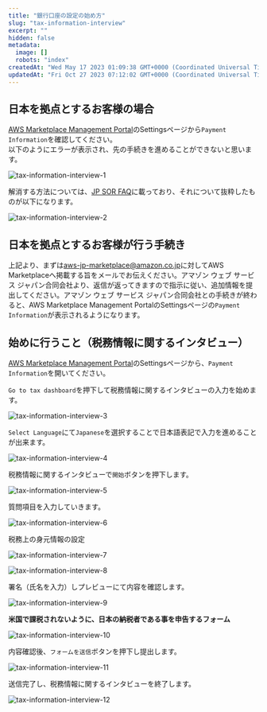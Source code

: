 ```yaml
---
title: "銀行口座の設定の始め方"
slug: "tax-information-interview"
excerpt: ""
hidden: false
metadata: 
  image: []
  robots: "index"
createdAt: "Wed May 17 2023 01:09:38 GMT+0000 (Coordinated Universal Time)"
updatedAt: "Fri Oct 27 2023 07:12:02 GMT+0000 (Coordinated Universal Time)"
---
```

## 日本を拠点とするお客様の場合

<a href="https://aws.amazon.com/marketplace/management/seller-settings/account" target="_blank">AWS Marketplace Management Portal</a>のSettingsページから`Payment Information`を確認してください。  
以下のようにエラーが表示され、先の手続きを進めることができないと思います。

![tax-information-interview-1](/img/aws-marketplace-integration/tax-information-interview/tax-information-interview-1.png)


解消する方法については、<a href="https://aws.amazon.com/jp/legal/awsjp/" target="_blank">JP SOR FAQ</a>に載っており、それについて抜粋したものが以下になります。

![tax-information-interview-2](/img/aws-marketplace-integration/tax-information-interview/tax-information-interview-2.png)


## 日本を拠点とするお客様が行う手続き

上記より、まずは<a href="https://aws.amazon.com/marketplace/management/seller-settings/account#:~:text=aws%2Djp%2Dmarketplace%40amazon.co.jp" target="_blank">aws-jp-marketplace@amazon.co.jp</a>に対してAWS Marketplaceへ掲載する旨をメールでお伝えください。アマゾン ウェブ サービス ジャパン合同会社より、返信が返ってきますので指示に従い、追加情報を提出してください。アマゾン ウェブ サービス ジャパン合同会社との手続きが終わると、AWS Marketplace Management PortalのSettingsページの`Payment Information`が表示されるようになります。

## 始めに行うこと（税務情報に関するインタビュー）

<a href="https://aws.amazon.com/marketplace/management/seller-settings/account" target="_blank">AWS Marketplace Management Portal</a>のSettingsページから、`Payment Information`を開いてください。

`Go to tax dashboard`を押下して税務情報に関するインタビューの入力を始めます。

![tax-information-interview-3](/img/aws-marketplace-integration/tax-information-interview/tax-information-interview-3.png)


`Select Language`にて`Japanese`を選択することで日本語表記で入力を進めることが出来ます。

![tax-information-interview-4](/img/aws-marketplace-integration/tax-information-interview/tax-information-interview-4.png)


税務情報に関するインタビューで`開始`ボタンを押下します。

![tax-information-interview-5](/img/aws-marketplace-integration/tax-information-interview/tax-information-interview-5.png)


質問項目を入力していきます。

![tax-information-interview-6](/img/aws-marketplace-integration/tax-information-interview/tax-information-interview-6.png)


税務上の身元情報の設定

![tax-information-interview-7](/img/aws-marketplace-integration/tax-information-interview/tax-information-interview-7.png)

![tax-information-interview-8](/img/aws-marketplace-integration/tax-information-interview/tax-information-interview-8.png)


署名（氏名を入力）しプレビューにて内容を確認します。

![tax-information-interview-9](/img/aws-marketplace-integration/tax-information-interview/tax-information-interview-9.png)


**米国で課税されないように、日本の納税者である事を申告するフォーム**

![tax-information-interview-10](/img/aws-marketplace-integration/tax-information-interview/tax-information-interview-10.png)


内容確認後、`フォームを送信`ボタンを押下し提出します。

![tax-information-interview-11](/img/aws-marketplace-integration/tax-information-interview/tax-information-interview-11.png)


送信完了し、税務情報に関するインタビューを終了します。

![tax-information-interview-12](/img/aws-marketplace-integration/tax-information-interview/tax-information-interview-12.png)
